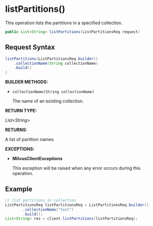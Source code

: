 # listPartitions()

This operation lists the partitions in a specified collection.

```java
public List<String> listPartitions(ListPartitionsReq request)
```

## Request Syntax

```java
listPartitions(ListPartitionsReq.builder()
    .collectionName(String collectionName)
    .build()
)
```

**BUILDER METHODS:**

- `collectionName(String collectionName)`

    The name of an existing collection.

**RETURN TYPE:**

*List\<String\>*

**RETURNS:**

A list of partition names.

**EXCEPTIONS:**

- **MilvusClientExceptions**

    This exception will be raised when any error occurs during this operation.

## Example

```java
// list partitions in collection
ListPartitionsReq listPartitionsReq = ListPartitionsReq.builder()
        .collectionName("test")
        .build();
List<String> res = client.listPartitions(listPartitionsReq);
```

